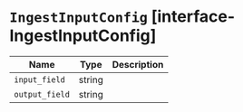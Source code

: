 # `IngestInputConfig` [interface-IngestInputConfig]

| Name | Type | Description |
| - | - | - |
| `input_field` | string | &nbsp; |
| `output_field` | string | &nbsp; |

